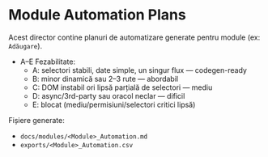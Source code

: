 # Module Automation Plans

Acest director contine planuri de automatizare generate pentru module (ex: `Adăugare`).

- A–E Fezabilitate:
  - A: selectori stabili, date simple, un singur flux — codegen-ready
  - B: minor dinamică sau 2–3 rute — abordabil
  - C: DOM instabil ori lipsă parțială de selectori — mediu
  - D: async/3rd-party sau oracol neclar — dificil
  - E: blocat (mediu/permisiuni/selectori critici lipsă)

Fișiere generate:
- `docs/modules/<Module>_Automation.md`
- `exports/<Module>_Automation.csv`
